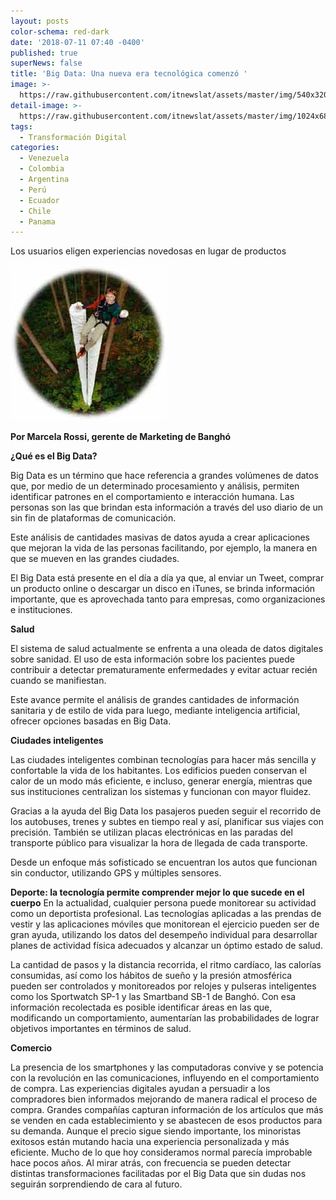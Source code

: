 ```yaml
---
layout: posts
color-schema: red-dark
date: '2018-07-11 07:40 -0400'
published: true
superNews: false
title: 'Big Data: Una nueva era tecnológica comenzó '
image: >-
  https://raw.githubusercontent.com/itnewslat/assets/master/img/540x320/Big-Data-p.jpg
detail-image: >-
  https://raw.githubusercontent.com/itnewslat/assets/master/img/1024x680/Big-Data-g.jpg
tags:
  - Transformación Digital
categories:
  - Venezuela
  - Colombia
  - Argentina
  - Perú
  - Ecuador
  - Chile
  - Panama
---
```

Los usuarios eligen experiencias novedosas en lugar de productos

![](https://raw.githubusercontent.com/itnewslat/assets/master/img/300x300/marcela-rossi.jpg)

**Por Marcela Rossi, gerente de Marketing de Banghó**

**¿Qué es el Big Data?**

Big Data es un término que hace referencia a grandes volúmenes de datos que, por medio de un determinado procesamiento y análisis, permiten identificar patrones en el comportamiento e interacción humana. Las personas son las que brindan esta información a través del uso diario de un sin fin de plataformas de comunicación.

Este análisis de cantidades masivas de datos ayuda a crear aplicaciones que mejoran la vida de las personas facilitando, por ejemplo, la manera en que se mueven en las grandes ciudades.

El Big Data está presente en el día a día ya que, al enviar un Tweet, comprar un producto online o descargar un disco en iTunes, se brinda información importante, que es aprovechada tanto para empresas, como organizaciones e instituciones.

**Salud**

El sistema de salud actualmente se enfrenta a una oleada de datos digitales sobre sanidad. El uso de esta información sobre los pacientes puede contribuir a detectar prematuramente enfermedades y evitar actuar recién cuando se manifiestan.

Este avance permite el análisis de grandes cantidades de información sanitaria y de estilo de vida para luego, mediante inteligencia artificial, ofrecer opciones basadas en Big Data.

**Ciudades inteligentes**

Las ciudades inteligentes combinan tecnologías para hacer más sencilla y confortable la vida de los habitantes. Los edificios pueden conservan el calor de un modo más eficiente, e incluso, generar energía, mientras que sus instituciones centralizan los sistemas y funcionan con mayor fluidez. 

Gracias a la ayuda del Big Data los pasajeros pueden seguir el recorrido de los autobuses, trenes y subtes en tiempo real y así, planificar sus viajes con precisión. También se utilizan placas electrónicas en las paradas del transporte público para visualizar la hora de llegada de cada transporte.

Desde un enfoque más sofisticado se encuentran los autos que funcionan sin conductor, utilizando GPS y múltiples sensores. 

**Deporte: la tecnología permite comprender mejor lo que sucede en el cuerpo**
En la actualidad, cualquier persona puede monitorear su actividad como un deportista profesional. Las tecnologías aplicadas a las prendas de vestir y las aplicaciones móviles que monitorean el ejercicio pueden ser de gran ayuda, utilizando los datos del desempeño individual para desarrollar planes de actividad física adecuados y alcanzar un óptimo estado de salud.

La cantidad de pasos y la distancia recorrida, el ritmo cardíaco, las calorías consumidas, así como los hábitos de sueño y la presión atmosférica pueden ser controlados y monitoreados por relojes y pulseras inteligentes como los Sportwatch SP-1 y las Smartband SB-1 de Banghó. Con esa información recolectada es posible identificar áreas en las que, modificando un comportamiento, aumentarían las probabilidades de lograr objetivos importantes en términos de salud. 

**Comercio**

La presencia de los smartphones y las computadoras convive y se potencia con la revolución en las comunicaciones, influyendo en el comportamiento de compra. Las experiencias digitales ayudan a persuadir a los compradores bien informados mejorando de manera radical el proceso de compra. 
Grandes compañías capturan información de los artículos que más se venden en cada establecimiento y se abastecen de esos productos para su demanda. Aunque el precio sigue siendo importante, los minoristas exitosos están mutando hacia una experiencia personalizada y más eficiente.
Mucho de lo que hoy consideramos normal parecía improbable hace pocos años. Al mirar atrás, con frecuencia se pueden detectar distintas transformaciones facilitadas por el Big Data que sin dudas nos seguirán sorprendiendo de cara al futuro.

